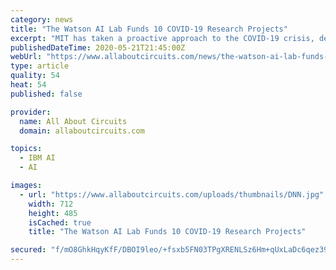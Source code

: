 ```yaml
---
category: news
title: "The Watson AI Lab Funds 10 COVID-19 Research Projects"
excerpt: "MIT has taken a proactive approach to the COVID-19 crisis, developing medical devices, contact tracing apps, and now, AI-based solutions to provide relief."
publishedDateTime: 2020-05-21T21:45:00Z
webUrl: "https://www.allaboutcircuits.com/news/the-watson-ai-lab-funds-10-covid19-research-projects/"
type: article
quality: 54
heat: 54
published: false

provider:
  name: All About Circuits
  domain: allaboutcircuits.com

topics:
  - IBM AI
  - AI

images:
  - url: "https://www.allaboutcircuits.com/uploads/thumbnails/DNN.jpg"
    width: 712
    height: 485
    isCached: true
    title: "The Watson AI Lab Funds 10 COVID-19 Research Projects"

secured: "f/mO8GhkHqyKfF/DBOI9leo/+fsxb5FN03TPgXRENLSz6Hm+qUxLaDc6qez39fuadRY5BuLLCU9dRa4elMd/knStO+FLZb7MLoclj34MuA4xCRM+tuLjHKE48fC0ka7oSQqoXdoBhNK5/hCD5yfcJDOJAnU+KehECc8DUZFOxlJswbA7b2JTP+IwNI/e4yhtQzIt9YmFYMuJ+7noaXyfFfyaH8eEnBeeDfMEzW35+WaitEyjFaOTEKE/YQua/pOJalBfFrFSZKwDWSUwe9mw1VvgXD9wscDowLGLvVasO9+Px7LYqh1nnBkzmHhydQVaPyRoezDIdqCACie7o+KTuqfvhescs+GEkeGtpl7Wx8U8CLoxKRsSq4jmtLhvkWSGZABioaOC+t/IEPXjvpu0zhPh4Zmog8Q8erYVCaPkPZ601JBGb3vTcmrLDvDjjCxkXajFiUqJuPNNYA/ZV20o1nrM/AUjKCjP1Q6KpA12Oi8=;x5HXW88XZRimK8iC1xMzWQ=="
---
```


